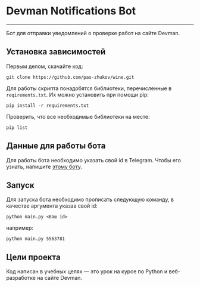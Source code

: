 # Devman Notifications Bot

---

Бот для отправки уведомлений о проверке работ на сайте Devman.

## Установка зависимостей
Первым делом, скачайте код:
``` 
git clone https://github.com/pas-zhukov/wine.git
```
Для работы скрипта понадобятся библиотеки, перечисленные в `reqirements.txt`.
Их можно установить при помощи pip:
```
pip install -r requirements.txt
```
Проверить, что все необходимые библиотеки на месте:
``` 
pip list
```

## Данные для работы бота

Для работы бота необходимо указать свой id в Telegram. Чтобы его узнать, напишите [этому боту](https://t.me/userinfobot).

## Запуск

Для запуска бота необходимо прописать следующую команду, в качестве аргумента указав свой id:
```
python main.py <Ваш id>
```
например:
```
python main.py 5563781
```

## Цели проекта

Код написан в учебных целях — это урок на курсе по Python и веб-разработке на сайте Devman.
